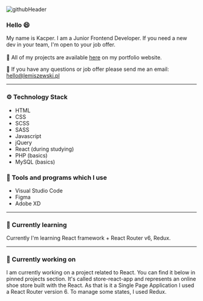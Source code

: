 ![githubHeader](https://user-images.githubusercontent.com/76050486/166700922-ce0fdaac-0217-46b2-9459-9a6214bb5d6b.jpg)

### Hello 😄
My name is Kacper. I am a Junior Frontend Developer. If you need a new dev in your team, I'm open to your job offer.
<br /><br />🔨 All of my projects are available [here](https://lemiszewski.pl) on my portfolio website.

📩 If you have any questions or job offer please send me an email: hello@lemiszewski.pl

_________

### ⚙️ Technology Stack
- HTML
- CSS
- SCSS
- SASS
- Javascript
- jQuery
- React (during studying)
- PHP (basics)
- MySQL (basics)

### 🧰 Tools and programs which I use
- Visual Studio Code
- Figma
- Adobe XD

_________

### 📖 Currently learning

Currently I'm learning React framework + React Router v6, Redux. 

_________

### 🔭 Currently working on

I am currently working on a project related to React. You can find it below in pinned projects section. It's called store-react-app and represents an online shoe store built with the React. As that is it a Single Page Application I used a React Router version 6. To manage some states, I used Redux.

